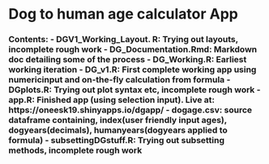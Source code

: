 <h1> Dog to human age calculator App
 
 <h3> Contents:
 - DGV1_Working_Layout. R: Trying out layouts, incomplete rough work
 - DG_Documentation.Rmd: Markdown doc detailing some of the process
 - DG_Working.R: Earliest working iteration
 - DG_v1.R: First complete working app using numericinput and on-the-fly calculation from formula
 - DGplots.R: Trying out plot syntax etc, incomplete rough work
 - app.R: Finished app (using selection input). Live at: https://oneesk19.shinyapps.io/dgapp/
 - dogage.csv: source dataframe containing, index(user friendly input ages), dogyears(decimals), humanyears(dogyears applied to formula)
 - subsettingDGstuff.R: Trying out subsetting methods, incomplete rough work

